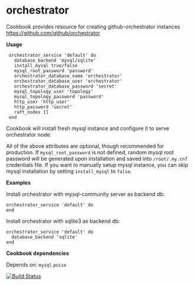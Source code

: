 # orchestrator

Cookbook provides resource for creating github-orchestrator instances
https://github.com/github/orchestrator


**Usage**

```
 orchestrator_service 'default' do
   database_backend 'mysql/sqlite'
   install_mysql true/false
   mysql_root_password 'password'
   orchestrator_database_name 'orchestrator'
   orchestrator_database_user 'orchestrator'
   orchestrator_database_password 'secret'
   mysql_topology_user 'topology'
   mysql_topology_password 'password'
   http_user 'http_user'
   http_password 'secret'
   raft_nodes []
 end
 ```
Cookbook will install fresh mysql instance and configure it to serve orchestrator node.

 All of the above attributes are optional, though recommended for production.
 If `mysql_root_password` is not defined, random mysql root password will be generated upon installation and saved into `/root/.my.cnf` credentials file.
 If you want to manually setup mysql instance, you can skip mysql installation by setting `install_mysql` to `false`.

**Examples**

Install orchestrator with mysql-community server as backend db:

```
orchestrator_service 'default' do
end
```

Install orchestrator with sqlite3 as backend db:
```
orchestrator_service 'default' do
  database_backend 'sqlite'
end
```

**Cookbook dependencies**

Depends on:
`mysql`
`poise`


[![Build Status](https://travis-ci.org/vinted/chef-orchestrator.svg?branch=master)](https://travis-ci.org/vinted/chef-orchestrator)
